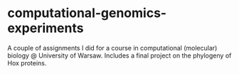 # computational-genomics-experiments

A couple of assignments I did for a course in computational (molecular) biology @ University of Warsaw. Includes a final project on the phylogeny of Hox proteins.

